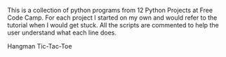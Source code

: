 This is a collection of python programs from 12 Python Projects at Free Code Camp. For each project I started on my own and would refer to the tutorial when I would get stuck. All the scripts are commented to help the user understand what each line does.

Hangman
Tic-Tac-Toe
